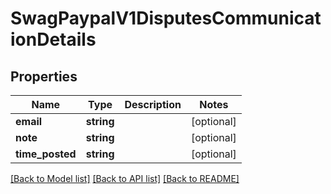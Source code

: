 # SwagPaypalV1DisputesCommunicationDetails

## Properties
Name | Type | Description | Notes
------------ | ------------- | ------------- | -------------
**email** | **string** |  | [optional] 
**note** | **string** |  | [optional] 
**time_posted** | **string** |  | [optional] 

[[Back to Model list]](../../README.md#documentation-for-models) [[Back to API list]](../../README.md#documentation-for-api-endpoints) [[Back to README]](../../README.md)

